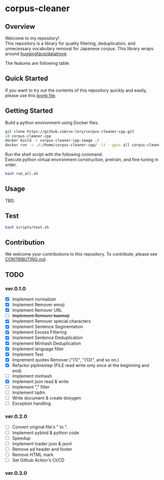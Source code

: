 # corpus-cleaner

<!-- ![](image/comparison.png) -->
<!-- <img src="image/comparison.png" width="500"> -->

## Overview

Welcome to my repository!   
This repository is a library for quality filtering, deduplication, and unnecessary vocabulary removal for Japanese corpus. This library wraps around [huggingface/datatrove](https://github.com/huggingface/datatrove).  

The features are following table.

<!-- |Features|Examples|Details|Remarks|
|:--|:--|:--|:--|
|[Normalizer](corpus_cleaner/normalizer.py#L6)|[here](examples/example_normalizer.py)|Normalize sentences using [neologdn](https://github.com/ikegami-yukino/neologdn). Neologdn's normalization contents include, for example, "replace half-width katakana with full-width" and "replace full-width spaces with half-width spaces."|See [here](https://github.com/neologd/mecab-ipadic-neologd/wiki/Regexp.ja) for details on normalization contents.|
|[Remove emoji](corpus_cleaner/remover.py#L8)|[here](examples/example_remover.py)|Remove emojis using [emoji](https://pypi.org/project/emoji/) library.||
|[Remove URL](corpus_cleaner/remover.py#L22)|[here](examples/example_remover.py)|Remove URLs matching regular expression.||
|[Remove kaomoji](corpus_cleaner/remover.py#L39)|[here](examples/example_remover.py)|Remove emoticons that exactly match the list in kaomoji.txt.<br>Approximately 1,400 types of emoticons will be removed.|Before using this feature, we recommend normalizing the text using TxtNormalizer().|
|[Remove special characters](corpus_cleaner/remover.py#L61)|[here](examples/example_remover.py)|Remove special character.<br> For example, ☀, ♡, ☆, and so on.<br>Removes special characters within a specific Unicode range.|Please refer [this URL](https://guppy.eng.kagawa-u.ac.jp/OpenCampus/unicode.html).<br>Special characters to be removed include some emojis.|
|[ftfy Fixer](corpus_cleaner/fixer.py#L6)|[here](examples/example_fixer.py)|Fix broken Unicode using [ftfy](https://ftfy.readthedocs.io/en/latest/).|Inspired by [NVIDIA NeMo Data Curator](https://docs.nvidia.com/nemo-framework/user-guide/latest/modelguide/pretrainingdatasets/index.html).|
|[Sentence Segmentation](corpus_cleaner/splitter.py)|[here](examples/example_splitter.py)|Execute Rule-based sentence separation (sentence segmentation) using [ja_sentence_segmenter](https://github.com/wwwcojp/ja_sentence_segmenter).|Please refer this [article](https://qiita.com/heimaru1231/items/b6ed09d4787e4e28175a).|
|[Excess Filtering](corpus_cleaner/excess_filter.py)|[here](examples/example_excess_filter.py)|Remove too long sentence and too short sentence.||
|[Sentence Deduplication](https://github.com/huggingface/datatrove/blob/main/src/datatrove/pipeline/dedup/sentence_dedup.py)|[here](examples/example_sentence_deduplication.py)|Remove sentences that match exactly.|This function's implementation is in the [huggingface/datatrove](https://github.com/huggingface/datatrove).|
|[Minhash Deduplication](corpus_cleaner/minhash.py)|[here](examples/example_minhash.py)|Deduplicate sentence using minhash.<br>Unlike the default minhash, Mecab is used when tokenizing sentences.||
|[Txt Reader](corpus_cleaner/txt_reader.py)|[here](examples/example_txt_reader.py)|BaseDiskReader that reads .txt file. |[Datatrove Readers](https://github.com/huggingface/datatrove/tree/main/src/datatrove/pipeline/readers) can read other formats (.csv,.json, ...etc.). Please read [here](https://github.com/huggingface/datatrove?tab=readme-ov-file).|
|[Txt Writer](corpus_cleaner/txt_writer.py)|[here](examples/example_remover.py)|DiskWriter that writes .txt file.|[Datatrove](https://github.com/huggingface/datatrove/tree/main/src/datatrove/pipeline/writers) can write other formats (.csv,.json, ...etc.). Please read [here](https://github.com/huggingface/datatrove?tab=readme-ov-file).|
|[Language filter](https://github.com/huggingface/datatrove/blob/main/src/datatrove/pipeline/filters/language_filter.py)|[here](examples/example_language_filter.py)|Classify sentence composition language and quality using fastText.|This function's implementation is in the huggingface/datatrove. Please refer [fastText](https://fasttext.cc/docs/en/crawl-vectors.html).|
|[Cleaned Analysys](corpus_cleaner/analysis.py)|[here](examples/example_analysis.py)|Visualize the file size of the dataset before and after corpus cleaning.|| -->

## Quick Started

If you want to try out the contents of this repository quickly and easily, please use this [ipynb file](examples/quick_start.ipynb).
<!-- TODO: gist -->

## Getting Started

Build a python environment using Docker files.

```bash
git clone https://github.com/ce-lery/corpus-cleaner-cpp.git
cd corpus-cleaner-cpp
docker build -t corpus-cleaner-cpp-image ./
docker run -v ./:/home/corpus-cleaner-cpp/ -it --gpus all corpus-cleaner-cpp-image
```

Run the shell script with the following command.  
Execute python virtual environment construction, pretrain, and fine tuning in order.  

```bash
bash run_all.sh
```

## Usage
TBD.
<!-- The basic flow is as follows.

1. Download dataset.
2. Run main.py.   
    ```bash
    python main.py
    ``` 
3. Wait until main.py finishes processing.
4. Check the results output in the "results" folder.

If you want to add new filtering functionality, try the following steps.   
Here, I will explain how to add functions using the Normalize function as an example.  

1. Import Necessary module.  
    ```python
    import neologdn
    from datatrove.data import DocumentsPipeline
    from datatrove.pipeline.base import PipelineStep
    ```  
2. Create a new class that inherits TextPipeplineStep etc.  
    ```python
    class TxtNormalizer(PipelineStep):
    ``` 
3. Add the necessary initialization processing to the constructor.   
 (If it is not particularly necessary, you can just write the minimum string as shown below.)  
    ```python
        def __init__(
            self,
        ):
            super().__init__()
    ```
4. Write the processing details in the run() function.  
    ```python
        def run(self, data: DocumentsPipeline, rank: int = 0, world_size: int = 1) -> DocumentsPipeline:
        for document in data:
               document.text=neologdn.normalize(document.text.rstrip())
            yield document
    ``` 
5. Write a program that uses TxtNormalizer() and run it (e.g.  [example_normalizer.py](examples/example_normalizer.py)).

The complete scripts are [normalizer.py](corpus_cleaner/normalizer.py) and [example_normalizer.py](examples/example_normalizer.py). Please refer them. -->

## Test

```bash
bash scripts/test.sh
```

## Contribution

We welcome your contributions to this repository. To contribute, please see [CONTRIBUTING.md](CONTRIBUTING.md).

## TODO

### ver.0.1.0
- [x] Implement normalizer
- [x] Implement Remover emoji
- [x] Implement Remover URL
- [ ] ~~Implement Remover kaomoji~~
- [x] Implement Remover special characters
- [x] Implement Sentence Segmentation 
- [x] Implement Excess Filtering
- [x] Implement Sentence Deduplication
- [x] Implement Minhash Deduplication
- [x] Implement language filter
- [x] Implement Test
- [x] Imprement quotes Remover ("{1}", "{13}", and so on.)
- [x] Refactor piplinestep (FILE read write only once at the beginning and end)
- [ ] Implement minhash
- [x] Implement json read & write
- [ ] Implement "," filter
- [ ] Implement tqdm.
- [ ] Write document & create doxygen
- [ ] Exception handling

### ver.0.2.0

- [ ] Convert original file's " to \".
- [ ] Implement pybind & python code
- [ ] Speedup
- [ ] Implement loader json & jsonl
- [ ] Remove ad header and footer
- [ ] Remove HTML mark
- [ ] Set Github Action's CI/CD

### ver.0.3.0

<!-- - [x] Implement MinHash
- [ ] Save removed file 
- [x] Normalize setence
- [x] Execute ftfy
- [x] Remove URL, emoji, kaomoji
- [x] Remove special characters
- [x] Split Sentence(textformatting, [ja_sentence_segmenter](https://github.com/wwwcojp/ja_sentence_segmenter))
- [x] Graph the number of file lines reduced between the original data and the removed data
- [x] test code
- [x] Write README.md
- [ ] check txt_reader.py (Is it not being processed due to high memory consumption?)
- [ ] datatrove log output
- [ ] datatrove stats output of pipeline1
- [ ] fix dataset path of examples (due to move dataset folder)
- [ ] Remove the trailing \ or \n. (Remove them by executed .strip? Test it. )
- [ ] At the end. 。, Delete lines other than.
- [ ] parallel execute for sentence segmentation
- [ ] Write quick_start.ipynb
- [ ] Graph step by step filtering
- [ ] Write main.py (ALl in one.)
- [ ] Example data download bash
- [ ] Filter of LLM perplexity (If I feel like it.) -->
